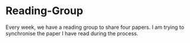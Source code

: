 # Reading-Group
Every week, we have a reading group to share four papers. I am trying to synchronise the paper I have read during the process.
